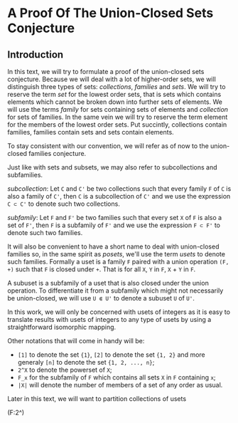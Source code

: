 # A Proof Of The Union-Closed Sets Conjecture

## Introduction

In this text, we will try to formulate a proof of the union-closed sets conjecture. Because we will deal with a lot of higher-order sets, we will distinguish three types of sets: _collections_, _families_ and _sets_. We will try to reserve the term _set_ for the lowest order sets, that is sets which contains elements which cannot be broken down into further sets of elements. We will use the terms _family_ for sets containing sets of elements and _collection_ for sets of families. In the same vein we will try to reserve the term element for the members of the lowest order sets. Put succintly, collections contain families, families contain sets and sets contain elements.

To stay consistent with our convention, we will refer as of now to the union-closed families conjecture.

Just like with sets and subsets, we may also refer to subcollections and subfamilies.

_subcollection_:
    Let `C` and `C'` be two collections such that every family `F` of `C` is also a family of `C'`, then `C` is a subcollection of `C'` and we use the expression `C ⊂ C'` to denote such two collections.

_subfamily_:
    Let `F` and `F'` be two families such that every set `X` of `F` is also a set of `F'`, then `F` is a subfamily of `F'` and we use the expression `F ⊂ F'` to denote such two families.

It will also be convenient to have a short name to deal with union-closed families so, in the same spirit as _posets_, we'll use the term _usets_  to denote such families. Formally a uset is a family `F` paired with a union operation `(F, +)` such that `F` is closed under `+`. That is for all `X`, `Y` in `F`, `X` + `Y` in `F`.

A subuset is a subfamily of a uset that is also closed under the union operation. To differentiate it from a subfamily which might not necessarily be union-closed, we will use `U ⋐ U'` to denote a subuset `U` of `U'`.

In this work, we will only be concerned with usets of integers as it is easy to translate results with usets of integers to any type of usets by using a straightforward isomorphic mapping.

Other notations that will come in handy will be:

- `[1]` to denote the set `{1}`, `[2]` to denote the set `{1, 2}` and more generaly `[n]` to denote the set `{1, 2, ..., n}`;
- `2^X` to denote the powerset of `X`; 
- `F_x` for the subfamily of `F` which contains all sets `X` in `F` containing `x`;
- `|X|` will denote the number of members of a set of any order as usual.

Later in this text, we will want to partition collections of usets

(F:2^)